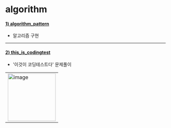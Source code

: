 # algorithm

#### [1) algorithm_pattern](https://github.com/seohaebada/2021to2022/tree/master/algorithm/algorithm_pattern/src/seohae/algorithm)
- 알고리즘 구현

---

#### [2) this_is_codingtest](https://github.com/seohaebada/2021to2022/tree/master/algorithm/this_is_codingtest/src)
- '이것이 코딩테스트다' 문제풀이
<table><tr><td>
    <img width="150" alt="image" src="https://user-images.githubusercontent.com/87924260/206192859-a4ecf202-a84e-4653-bb4d-fe8cb501170b.png">
</td></tr></table>
